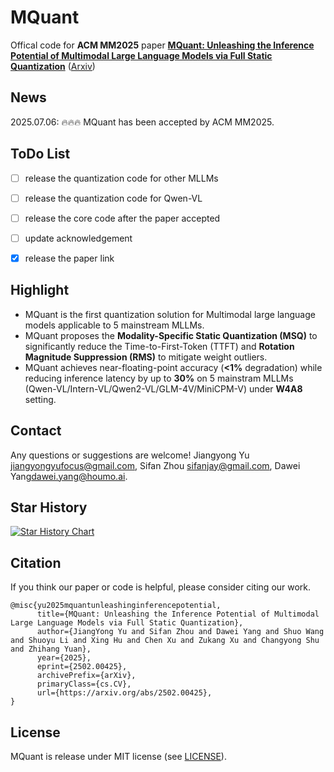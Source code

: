# MQuant

Offical code for **ACM MM2025** paper [**MQuant:
Unleashing the Inference Potential of Multimodal Large Language Models via Full Static Quantization**](https://arxiv.org/abs/2502.00425)  ([Arxiv](https://arxiv.org/abs/2502.00425))

## News

2025.07.06: 🔥🔥🔥 MQuant has been accepted by ACM MM2025.

## ToDo List
- [ ] release the quantization code for other MLLMs
- [ ] release the quantization code for Qwen-VL
- [ ] release the core code after the paper accepted
- [ ] update acknowledgement
- [x] release the paper link


## Highlight
- MQuant is the first quantization solution for Multimodal large language models applicable to 5 mainstream MLLMs.
- MQuant proposes the **Modality-Specific Static Quantization (MSQ)** to significantly reduce the Time-to-First-Token (TTFT) and **Rotation Magnitude Suppression (RMS)** to mitigate weight outliers.
- MQuant achieves near-floating-point accuracy (**<1%** degradation) while reducing inference latency by up to **30%** on 5 mainstram MLLMs (Qwen-VL/Intern-VL/Qwen2-VL/GLM-4V/MiniCPM-V) under **W4A8** setting.


## Contact
Any questions or suggestions are welcome! Jiangyong Yu [jiangyongyufocus@gmail.com](mailto:jiangyongyufocus@gmail.com), Sifan Zhou [sifanjay@gmail.com](mailto:sifanjay@gmail.com), Dawei Yang[dawei.yang@houmo.ai](mailto:dawei.yang@houmo.ai).

## Star History
[![Star History Chart](https://api.star-history.com/svg?repos=StiphyJay/MQuant&type=Date)](https://star-history.com/#StiphyJay/MQuant&Date)

  
## Citation
If you think our paper or code is helpful, please consider citing our work.
```
@misc{yu2025mquantunleashinginferencepotential,
      title={MQuant: Unleashing the Inference Potential of Multimodal Large Language Models via Full Static Quantization}, 
      author={JiangYong Yu and Sifan Zhou and Dawei Yang and Shuo Wang and Shuoyu Li and Xing Hu and Chen Xu and Zukang Xu and Changyong Shu and Zhihang Yuan},
      year={2025},
      eprint={2502.00425},
      archivePrefix={arXiv},
      primaryClass={cs.CV},
      url={https://arxiv.org/abs/2502.00425}, 
}
```
## License
MQuant is release under MIT license (see [LICENSE](LICENSE)).


